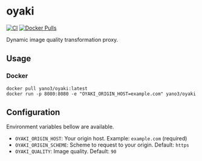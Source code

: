 # oyaki

[![CI](https://github.com/yano3/oyaki/actions/workflows/ci.yml/badge.svg)](https://github.com/yano3/oyaki/actions/workflows/ci.yml)
[![Docker Pulls](https://img.shields.io/docker/pulls/yano3/oyaki)](https://hub.docker.com/r/yano3/oyaki)

Dynamic image quality transformation proxy.

## Usage

### Docker

```
docker pull yano3/oyaki:latest
docker run -p 8080:8080 -e "OYAKI_ORIGIN_HOST=example.com" yano3/oyaki
```

## Configuration

Environment variables bellow are available.

- `OYAKI_ORIGIN_HOST`: Your origin host. Example: `example.com` (required)
- `OYAKI_ORIGIN_SCHEME`: Scheme to request to your origin. Default: `https`
- `OYAKI_QUALITY`: Image quality. Default: `90`
